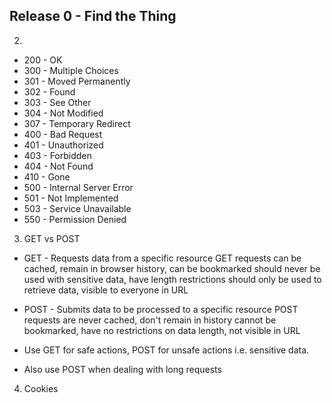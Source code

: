
## Release 0 - Find the Thing
2. 
* 200 - OK
* 300 - Multiple Choices
* 301 - Moved Permanently
* 302 - Found
* 303 - See Other
* 304 - Not Modified
* 307 - Temporary Redirect
* 400 - Bad Request
* 401 - Unauthorized
* 403 - Forbidden
* 404 - Not Found
* 410 - Gone
* 500 - Internal Server Error
* 501 - Not Implemented
* 503 - Service Unavailable
* 550 - Permission Denied

3. GET vs POST
* GET - Requests data from a specific resource
    GET requests can be cached, remain in browser history, can be bookmarked
    should never be used with sensitive data, have length restrictions
    should only be used to retrieve data, visible to everyone in URL
* POST - Submits data to be processed to a specific resource
    POST requests are never cached, don't remain in history
    cannot be bookmarked, have no restrictions on data length,
    not visible in URL

* Use GET for safe actions, POST for unsafe actions i.e. sensitive data.
*  Also use POST when dealing with long requests

4. Cookies
